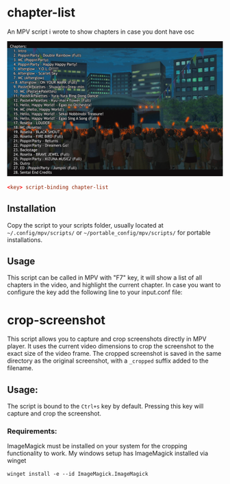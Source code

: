 # chapter-list
An MPV script i wrote to show chapters in case you dont have osc

![preview](images/image.png)

```conf
<key> script-binding chapter-list
```

## Installation
Copy the script to your scripts folder, usually located at `~/.config/mpv/scripts/` or `~/portable_config/mpv/scripts/` for portable installations.

## Usage
This script can be called in MPV with "F7" key, it will show a list of all chapters in the video, and highlight the current chapter. In case you want to configure the key add the following line to your input.conf file:

# crop-screenshot
This script allows you to capture and crop screenshots directly in MPV player. It uses the current video dimensions to crop the screenshot to the exact size of the video frame. The cropped screenshot is saved in the same directory as the original screenshot, with a `_cropped` suffix added to the filename.

## Usage:
The script is bound to the `Ctrl+s` key by default. Pressing this key will capture and crop the screenshot.

### Requirements:
ImageMagick must be installed on your system for the cropping functionality to work.
My windows setup has ImageMagick installed via winget
```
winget install -e --id ImageMagick.ImageMagick
```